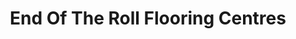 ---
title: "End Of The Roll Flooring Centres"
url: /vancouver/end-of-the-roll-flooring-centres/
shop: flooring
---